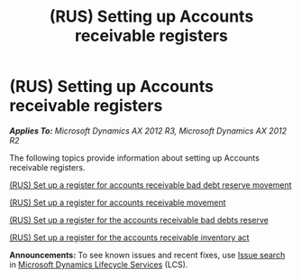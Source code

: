 ﻿---
title: (RUS) Setting up Accounts receivable registers
TOCTitle: (RUS) Setting up Accounts receivable registers
ms:assetid: e5c59019-3f07-4015-a611-bd4feeae3fc5
ms:mtpsurl: https://technet.microsoft.com/en-us/library/JJ711711(v=AX.60)
ms:contentKeyID: 49388034
ms.date: 04/18/2014
mtps_version: v=AX.60
---

# (RUS) Setting up Accounts receivable registers 


_**Applies To:** Microsoft Dynamics AX 2012 R3, Microsoft Dynamics AX 2012 R2_

The following topics provide information about setting up Accounts receivable registers.

[(RUS) Set up a register for accounts receivable bad debt reserve movement](rus-set-up-a-register-for-accounts-receivable-bad-debt-reserve-movement.md)

[(RUS) Set up a register for accounts receivable movement](rus-set-up-a-register-for-accounts-receivable-movement.md)

[(RUS) Set up a register for the accounts receivable bad debts reserve](rus-set-up-a-register-for-the-accounts-receivable-bad-debts-reserve.md)

[(RUS) Set up a register for the accounts receivable inventory act](rus-set-up-a-register-for-the-accounts-receivable-inventory-act.md)

  
**Announcements:** To see known issues and recent fixes, use [Issue search](http://go.microsoft.com/fwlink/?linkid=389258) in [Microsoft Dynamics Lifecycle Services](http://go.microsoft.com/fwlink/?linkid=306505) (LCS).

